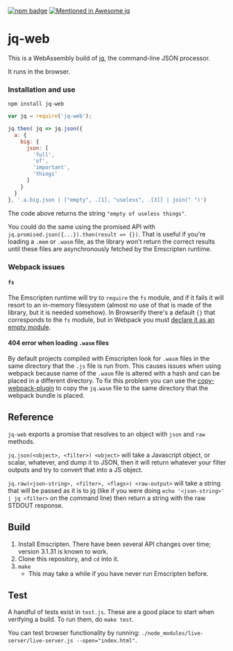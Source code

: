 [![npm badge](https://img.shields.io/npm/v/jq-web.svg)](https://www.npmjs.com/package/jq-web) [![Mentioned in Awesome jq](https://awesome.re/mentioned-badge.svg)](https://github.com/fiatjaf/awesome-jq)

# jq-web

This is a WebAssembly build of [jq](https://github.com/jqlang/jq), the command-line JSON processor.

It runs in the browser.

### Installation and use

```
npm install jq-web
```

```js
var jq = require('jq-web');

jq.then( jq => jq.json({
  a: {
    big: {
      json: [
        'full',
        'of',
        'important',
        'things'
      ]
    }
  }
}, '.a.big.json | ["empty", .[1], "useless", .[3]] | join(" ")')
```

The code above returns the string `"empty of useless things"`.

You could do the same using the promised API with `jq.promised.json({...}).then(result => {})`. That is useful if you're loading a `.mem` or `.wasm` file, as the library won't return the correct results until these files are asynchronously fetched by the Emscripten runtime.

### Webpack issues

#### `fs`
The Emscripten runtime will try to `require` the `fs` module, and if it fails it will resort to an in-memory filesystem (almost no use of that is made of the library, but it is needed somehow). In Browserify there's a default `{}` that corresponds to the `fs` module, but in Webpack you must [declare it as an empty module](https://github.com/fiatjaf/jq-web/issues/5#issuecomment-342694955).

#### 404 error when loading `.wasm` files
By default projects compiled with Emscripten look for `.wasm` files in the same directory that the `.js` file is run from. This causes issues when using webpack because name of the `.wasm` file is altered with a hash and can be placed in a different directory. To fix this problem you can use the [copy-webpack-plugin](https://github.com/webpack-contrib/copy-webpack-plugin) to copy the `jq.wasm` file to the same directory that the webpack bundle is placed.

## Reference

`jq-web` exports a promise that resolves to an object with `json` and `raw` methods.

`jq.json(<object>, <filter>) <object>` will take a Javascript object, or scalar, whatever, and dump it to JSON, then it will return whatever your filter outputs and try to convert that into a JS object.

`jq.raw(<json-string>, <filter>, <flags>) <raw-output>` will take a string that will be passed as it is to jq (like if you were doing `echo '<json-string>' | jq <filter>` on the command line) then return a string with the raw STDOUT response.

## Build

1. Install Emscripten. There have been several API changes over time; version 3.1.31
is known to work.
2. Clone this repository, and `cd` into it.
3. `make`
    * This may take a while if you have never run Emscripten before.

## Test
A handful of tests exist in `test.js`. These are a good place to start when verifying a build.
To run them, do `make test`.

You can test browser functionality by running:
`./node_modules/live-server/live-server.js --open="index.html"`.
